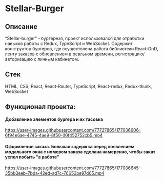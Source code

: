 # Stellar-Burger

## Описание
“Stellar-burger” - бургерная, проект использовался для отработки навыков работы с Redux, TypeScript и WebSocket. Содержит конструктор бургеров, где осуществлена работа библиотеки React-DnD, ленту заказов с обновлением в реальном времени, регистрацию/авторизацию с личным кабинетом.

## Стек
HTML, CSS, React, React-Router, TypeScript, React-redux, Redux-thunk, WebSocket

## Функционал проекта:
#### Добавление элементов бургера и их тасовка
https://user-images.githubusercontent.com/77727865/177036606-6f94e6ae-4745-4ae9-8f50-00f452752cb5.mp4

#### Оформление заказа. Большая задержка перед появлением модального окна с номером заказа сделана намеренно, чтобы заказ успел побыть "в работе"
https://user-images.githubusercontent.com/77727865/177036645-35bb3eeb-7bda-42ed-ad7c-76653be97d65.mp4
